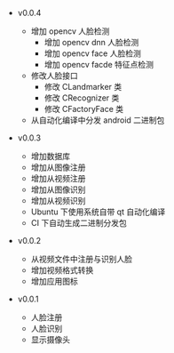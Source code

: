 - v0.0.4
  + 增加 opencv 人脸检测
    - 增加 opencv dnn 人脸检测
    - 增加 opencv face 人脸检测
    - 增加 opencv facde 特征点检测
  + 修改人脸接口
    - 修改 CLandmarker 类
    - 修改 CRecognizer 类
    - 修改 CFactoryFace 类
  + 从自动化编译中分发 android  二进制包

- v0.0.3
  + 增加数据库
  + 增加从图像注册
  + 增加从视频注册
  + 增加从图像识别
  + 增加从视频识别
  + Ubuntu 下使用系统自带 qt 自动化编译
  + CI 下自动生成二进制分发包

- v0.0.2
  + 从视频文件中注册与识别人脸
  + 增加视频格式转换
  + 增加应用图标

- v0.0.1
  + 人脸注册
  + 人脸识别
  + 显示摄像头
